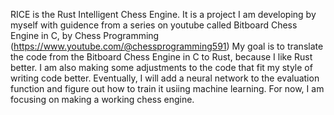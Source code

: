 RICE is the Rust Intelligent Chess Engine. It is a project I am developing by myself with guidence from a series on youtube called Bitboard Chess Engine in C, by Chess Programming (https://www.youtube.com/@chessprogramming591)
My goal is to translate the code from the Bitboard Chess Engine in C to Rust, because I like Rust better.
I am also making some adjustments to the code that fit my style of writing code better.
Eventually, I will add a neural network to the evaluation function and figure out how to train it usiing machine learning.
For now, I am focusing on making a working chess engine.
